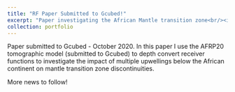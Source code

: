 ```yaml
---
title: "RF Paper Submitted to Gcubed!"
excerpt: "Paper investigating the African Mantle transition zone<br/><img src='/images/CCP_XC_AF_SL.png'>"
collection: portfolio
---
```


Paper submitted to Gcubed - October 2020. In this paper I use the AFRP20 tomographic model (submitted to Gcubed) to depth convert receiver functions to investigate the impact of multiple upwellings below the African continent on mantle transition zone discontinuities.

More news to follow!

